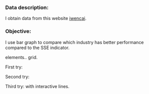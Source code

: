 
### Data description:

I obtain data from this website [iwencai](http://www.iwencai.com).

### Objective: 

I use bar graph to compare which industry has better performance compared to the SSE indicator.

elements.. 
grid.

First try:

Second try:

Third try: with interactive lines.



